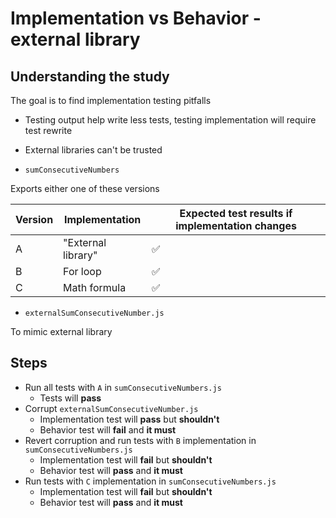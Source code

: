 # Implementation vs Behavior - external library

## Understanding the study

The goal is to find implementation testing pitfalls

- Testing output help write less tests, testing implementation will require test rewrite
- External libraries can't be trusted

- `sumConsecutiveNumbers`

Exports either one of these versions

| Version | Implementation     | Expected test results if implementation changes |
| ------- | ------------------ | ----------------------------------------------- |
| A       | "External library" | ✅                                               |
| B       | For loop           | ✅                                               |
| C       | Math formula       | ✅                                               |

- `externalSumConsecutiveNumber.js`

To mimic external library


## Steps

- Run all tests with `A` in `sumConsecutiveNumbers.js`
  - Tests will **pass**
- Corrupt `externalSumConsecutiveNumber.js`
  - Implementation test will **pass** but **shouldn't**
  - Behavior test will **fail** and **it must**
- Revert corruption and run tests with `B` implementation in `sumConsecutiveNumbers.js`
  - Implementation test will **fail** but **shouldn't**
  - Behavior test will **pass** and **it must**
- Run tests with `C` implementation in `sumConsecutiveNumbers.js`
  - Implementation test will **fail** but **shouldn't**
  - Behavior test will **pass** and **it must**